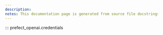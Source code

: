 ```yaml
---
description: 
notes: This documentation page is generated from source file docstrings.
---
```


::: prefect_openai.credentials
